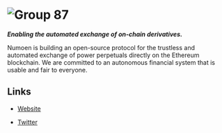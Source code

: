 # ![Group 87](https://user-images.githubusercontent.com/44106773/218340444-c456db76-b838-47d1-8bd2-08e8a527e210.png)


**_Enabling the automated exchange of on-chain derivatives._**

Numoen is building an open-source protocol for the trustless and automated exchange of power perpetuals directly 
on the Ethereum blockchain. We are committed to an autonomous financial system that is usable and fair to everyone.

## Links

* [Website](https://www.numoen.com/)

* [Twitter](https://twitter.com/numoen)




